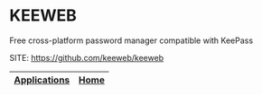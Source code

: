 # KEEWEB
 
 Free cross-platform password manager compatible with KeePass
 
 SITE: https://github.com/keeweb/keeweb

 | [Applications](https://portable-linux-apps.github.io/apps.html) | [Home](https://portable-linux-apps.github.io)
 | --- | --- |
